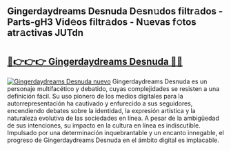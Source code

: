 ## Gingerdaydreams Desnuda D𝚎sn𝚞dos filtr𝚊dos - Parts-gH3 Vid𝚎os filtr𝚊dos - N𝚞evas f𝚘tos atr𝚊ctivas JUTdn

# <h2><a href="http://mbc50y.tromn.icu/?c=Gingerdaydreams+Desnuda">🔗👉👉👉 Gingerdaydreams Desnuda 🔗🔗</a></h2>

[![Gingerdaydreams Desnuda nuevo](https://i.imgur.com/pEAQMta.gif)](http://mbc50y.tromn.icu/?c=Gingerdaydreams+Desnuda)
Gingerdaydreams Desnuda es un personaje multifacético y debatido, cuyas complejidades se resisten a una definición fácil.  Su uso pionero de los medios digitales para la autorrepresentación ha cautivado y enfurecido a sus seguidores, encendiendo debates sobre la identidad, la expresión artística y la naturaleza evolutiva de las sociedades en línea. A pesar de la ambigüedad de sus intenciones, su impacto en la cultura en línea es indiscutible. Impulsado por una determinación inquebrantable y un encanto innegable, el progreso de Gingerdaydreams Desnuda en el ámbito digital es implacable.

